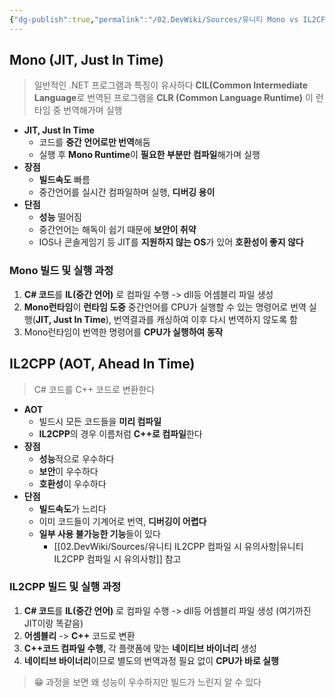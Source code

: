 ```yaml
---
{"dg-publish":true,"permalink":"/02.DevWiki/Sources/유니티 Mono vs IL2CPP/"}
---
```


## Mono (JIT, Just In Time)

> 일반적인 .NET 프로그램과 특징이 유사하다
> **CIL(Common Intermediate Language**로 번역된 프로그램을 **CLR (Common Language Runtime)** 이 런타임 중 번역해가며 실행

* **JIT, Just In Time**
	* 코드를 **중간 언어로만 번역**해둠
	* 실행 후 **Mono Runtime**이 **필요한 부분만 컴파일**해가며 실행
* **장점** 
	* **빌드속도** 빠름
	* 중간언어를 실시간 컴파일하며 실행, **디버깅 용이**
* **단점**
	* **성능** 떨어짐
	* 중간언어는 해독이 쉽기 때문에 **보안이 취약**
	* IOS나 콘솔게임기 등 JIT를 **지원하지 않는 OS**가 있어 **호환성이 좋지 않다**

### Mono 빌드 및 실행 과정

1. **C# 코드**를 **IL(중간 언어)** 로 컴파일 수행 -> dll등 어셈블리 파일 생성
2. **Mono런타임**이 **런타임 도중** 중간언어를 CPU가 실행할 수 있는 명령어로 번역 실행(**JIT, Just In Time**), 번역결과를 캐싱하여 이후 다시 번역하지 않도록 함
3. Mono런타임이 번역한 명령어를 **CPU가 실행하여 동작**

## IL2CPP (AOT, Ahead In Time)

> C# 코드를 C++ 코드로 변환한다

* **AOT**
	* 빌드시 모든 코드들을 **미리 컴파일**
	* **IL2CPP**의 경우 이름처럼 **C++로 컴파일**한다
* **장점**
	* **성능**적으로 우수하다
	* **보안**이 우수하다
	* **호환성**이 우수하다
* **단점**
	* **빌드속도**가 느리다
	* 이미 코드들이 기계어로 번역, **디버깅이 어렵다**
	* **일부 사용 불가능한 기능**들이 있다
    	* [[02.DevWiki/Sources/유니티 IL2CPP 컴파일 시 유의사항\|유니티 IL2CPP 컴파일 시 유의사항]] 참고

### IL2CPP 빌드 및 실행 과정

1. **C# 코드**를 **IL(중간 언어)** 로 컴파일 수행 -> dll등 어셈블리 파일 생성 (여기까진 JIT이랑 똑같음)
2. **어셈블리** -> **C++** 코드로 변환
3. **C++코드 컴파일 수행**, 각 플랫폼에 맞는 **네이티브 바이너리** 생성
4. **네이티브 바이너리**이므로 별도의 번역과정 필요 없이 **CPU가 바로 실행**

> 😁 과정을 보면 왜 성능이 우수하지만 빌드가 느린지 알 수 있다